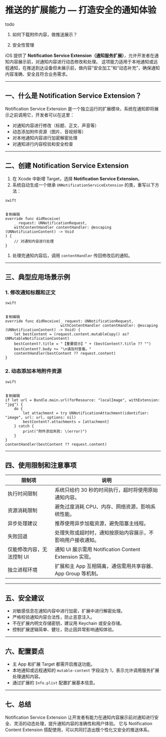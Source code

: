 # 推送的扩展能力 — 打造安全的通知体验



todo

1. 如何下载附件内容，做推送展示？

2. 安全性管理

   







iOS 提供了 **Notification Service Extension（通知服务扩展）**，允许开发者在通知内容展示前，对通知内容进行动态修改和处理。
这项能力适用于本地通知或远程通知，在推送到达设备但未展示前，做内容“安全加工”和“动态补充”，确保通知内容准确、安全且符合业务需求。

------

## 一、什么是 Notification Service Extension？

Notification Service Extension 是一个独立运行的扩展模块，系统在通知即将展示之前调用它，开发者可以在这里：

- 对通知内容进行修改（标题、正文、声音等）
- 动态添加附件资源（图片、音视频等）
- 对本地通知内容进行加密解密处理
- 对通知进行内容校验和安全检查

------

## 二、创建 Notification Service Extension

1. 在 Xcode 中新增 Target，选择 **Notification Service Extension**。
2. 系统自动生成一个继承 `UNNotificationServiceExtension` 的类，重写以下方法：

```
swift


复制编辑
override func didReceive(
    _ request: UNNotificationRequest, 
    withContentHandler contentHandler: @escaping (UNNotificationContent) -> Void
) {
    // 对通知内容进行处理
}
```

1. 处理完通知内容后，调用 `contentHandler` 传回修改后的通知。

------

## 三、典型应用场景示例

### 1. 修改通知标题和正文

```
swift


复制编辑
override func didReceive(_ request: UNNotificationRequest,
                         withContentHandler contentHandler: @escaping (UNNotificationContent) -> Void) {
    let bestContent = (request.content.mutableCopy() as? UNMutableNotificationContent)
    bestContent?.title = "【重要提示】" + (bestContent?.title ?? "")
    bestContent?.body += "\n请及时查看。"
    contentHandler(bestContent ?? request.content)
}
```

### 2. 动态添加本地附件资源

```
swift


复制编辑
if let url = Bundle.main.url(forResource: "localImage", withExtension: "jpg") {
    do {
        let attachment = try UNNotificationAttachment(identifier: "image", url: url, options: nil)
        bestContent?.attachments = [attachment]
    } catch {
        print("附件添加失败: \(error)")
    }
}
contentHandler(bestContent ?? request.content)
```

------

## 四、使用限制和注意事项

| 限制项                    | 说明                                                        |
| ------------------------- | ----------------------------------------------------------- |
| 执行时间限制              | 系统只给约 30 秒的时间执行，超时将使用原始通知内容。        |
| 资源消耗限制              | 避免过度消耗 CPU、内存、网络资源，影响系统性能。            |
| 异步处理建议              | 推荐使用异步加载资源，避免阻塞主线程。                      |
| 失败回退                  | 处理失败或超时时，通知按原始内容展示，不影响用户接收通知。  |
| 仅能修改内容，无法控制 UI | 通知 UI 展示需用 Notification Content Extension 实现。      |
| 独立进程环境              | 扩展和主 App 互相隔离，通信需用共享容器、App Group 等机制。 |



------

## 五、安全建议

- 对敏感信息在通知内容中进行加密，扩展中进行解密处理。
- 严格校验通知内容合法性，防止恶意注入。
- 不在扩展内明文存储密钥，建议用 Keychain 或安全存储。
- 控制扩展逻辑简单、健壮，防止因异常影响通知体验。

------

## 六、配置要点

- 主 App 和扩展 Target 都需开启推送功能。
- 本地通知或远程通知的 `mutable-content` 字段设为 1，表示允许调用服务扩展处理通知内容。
- 通过扩展的 `Info.plist` 配置扩展基本信息。

------

## 七、总结

Notification Service Extension 让开发者有能力在通知内容展示前对通知进行安全、灵活的动态处理，提升通知内容的准确性和用户体验。
它与 Notification Content Extension 搭配使用，可以共同打造出既个性化又安全的推送体系。
